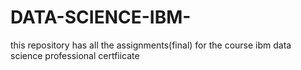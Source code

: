 # DATA-SCIENCE-IBM-
this repository has all the assignments(final) for the course ibm data science professional certfiicate
